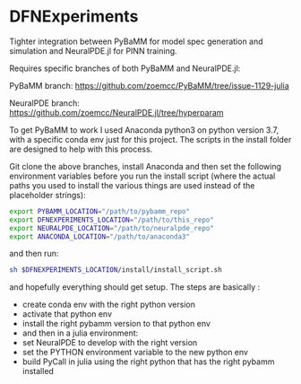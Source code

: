 # DFNExperiments

Tighter integration between PyBaMM for model spec generation and simulation and NeuralPDE.jl for PINN training.

Requires specific branches of both PyBaMM and NeuralPDE.jl:

PyBaMM branch:
https://github.com/zoemcc/PyBaMM/tree/issue-1129-julia

NeuralPDE branch:
https://github.com/zoemcc/NeuralPDE.jl/tree/hyperparam

To get PyBaMM to work I used Anaconda python3 on python version 3.7, with a specific conda env just for this project.  The scripts in the install folder are designed to help with this process.

Git clone the above branches, install Anaconda and then set the following environment variables before you run the install script
(where the actual paths you used to install the various things are used instead of the placeholder strings):

```sh
export PYBAMM_LOCATION="/path/to/pybamm_repo"
export DFNEXPERIMENTS_LOCATION="/path/to/this_repo"
export NEURALPDE_LOCATION="/path/to/neuralpde_repo"
export ANACONDA_LOCATION="/path/to/anaconda3"
```

and then run:

```sh
sh $DFNEXPERIMENTS_LOCATION/install/install_script.sh
```

and hopefully everything should get setup. 
The steps are basically :

- create conda env with the right python version
- activate that python env
- install the right pybamm version to that python env 
- and then in a julia environment:
- set NeuralPDE to develop with the right version
- set the PYTHON environment variable to the new python env
- build PyCall in julia using the right python that has the right pybamm installed

